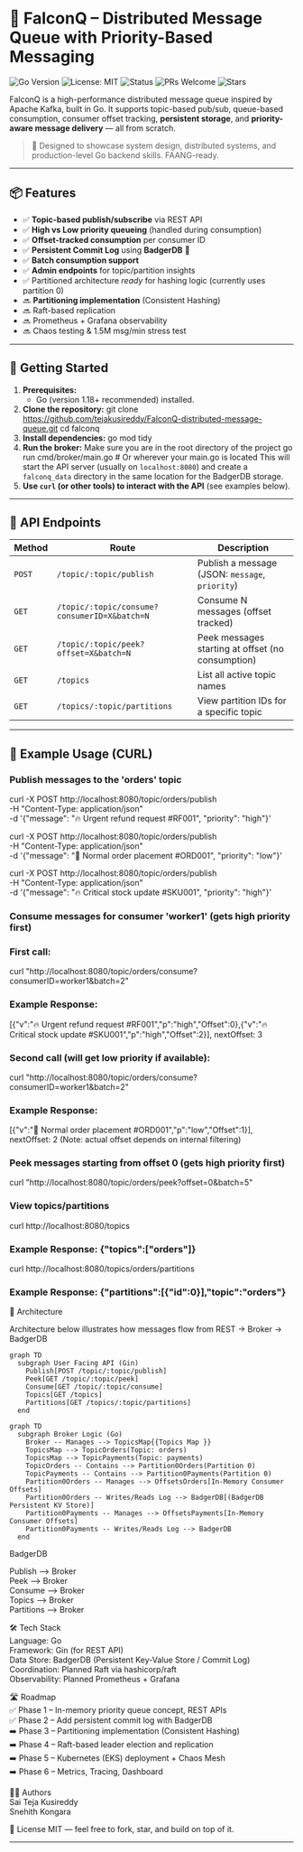 # 🦅 FalconQ – Distributed Message Queue with Priority-Based Messaging

![Go Version](https://img.shields.io/badge/Go-1.18+-brightgreen?logo=go)
![License: MIT](https://img.shields.io/badge/License-MIT-yellow.svg)
![Status](https://img.shields.io/badge/Project-Active-brightgreen)
![PRs Welcome](https://img.shields.io/badge/PRs-welcome-blue.svg)
![Stars](https://img.shields.io/github/stars/tejakusireddy/FalconQ-distributed-message-queue?style=social)


FalconQ is a high-performance distributed message queue inspired by Apache Kafka, built in Go. It supports topic-based pub/sub, queue-based consumption, consumer offset tracking, **persistent storage**, and **priority-aware message delivery** — all from scratch.

> 🚀 Designed to showcase system design, distributed systems, and production-level Go backend skills. FAANG-ready.

---

## 📦 Features

- ✅ **Topic-based publish/subscribe** via REST API
- ✅ **High vs Low priority queueing** (handled during consumption)
- ✅ **Offset-tracked consumption** per consumer ID
- ✅ **Persistent Commit Log** using **BadgerDB** 💾
- ✅ **Batch consumption support**
- ✅ **Admin endpoints** for topic/partition insights
- ✅ Partitioned architecture *ready* for hashing logic (currently uses partition 0)
- 🔜 **Partitioning implementation** (Consistent Hashing)
- 🔜 Raft-based replication
- 🔜 Prometheus + Grafana observability
- 🔜 Chaos testing & 1.5M msg/min stress test

---

## 🚀 Getting Started

1.  **Prerequisites:**
    *   Go (version 1.18+ recommended) installed.
2.  **Clone the repository:**
    git clone https://github.com/tejakusireddy/FalconQ-distributed-message-queue.git
    cd falconq
3.  **Install dependencies:**
    go mod tidy
4.  **Run the broker:**
    Make sure you are in the root directory of the project
    go run cmd/broker/main.go # Or wherever your main.go is located
    This will start the API server (usually on `localhost:8080`) and create a `falconq_data` directory in the same location for the BadgerDB storage.
5.  **Use `curl` (or other tools) to interact with the API** (see examples below).

---

## 🚦 API Endpoints

| Method | Route                                       | Description                                     |
|--------|---------------------------------------------|-------------------------------------------------|
| `POST` | `/topic/:topic/publish`                     | Publish a message (JSON: `message`, `priority`) |
| `GET`  | `/topic/:topic/consume?consumerID=X&batch=N`| Consume N messages (offset tracked)             |
| `GET`  | `/topic/:topic/peek?offset=X&batch=N`       | Peek messages starting at offset (no consumption) |
| `GET`  | `/topics`                                   | List all active topic names                     |
| `GET`  | `/topics/:topic/partitions`                 | View partition IDs for a specific topic         |
---

## 🧪 Example Usage (CURL)

### Publish messages to the 'orders' topic
curl -X POST http://localhost:8080/topic/orders/publish \
  -H "Content-Type: application/json" \
  -d '{"message": "🔥 Urgent refund request #RF001", "priority": "high"}'

curl -X POST http://localhost:8080/topic/orders/publish \
  -H "Content-Type: application/json" \
  -d '{"message": "🧊 Normal order placement #ORD001", "priority": "low"}'

curl -X POST http://localhost:8080/topic/orders/publish \
  -H "Content-Type: application/json" \
  -d '{"message": "🔥 Critical stock update #SKU001", "priority": "high"}'

### Consume messages for consumer 'worker1' (gets high priority first)
### First call:
curl "http://localhost:8080/topic/orders/consume?consumerID=worker1&batch=2"
### Example Response: 
[{"v":"🔥 Urgent refund request #RF001","p":"high","Offset":0},{"v":"🔥 Critical stock update #SKU001","p":"high","Offset":2}], nextOffset: 3

### Second call (will get low priority if available):
curl "http://localhost:8080/topic/orders/consume?consumerID=worker1&batch=2"
### Example Response: 
[{"v":"🧊 Normal order placement #ORD001","p":"low","Offset":1}], nextOffset: 2 (Note: actual offset depends on internal filtering)


### Peek messages starting from offset 0 (gets high priority first)
curl "http://localhost:8080/topic/orders/peek?offset=0&batch=5"

### View topics/partitions
curl http://localhost:8080/topics
### Example Response: {"topics":["orders"]}

curl http://localhost:8080/topics/orders/partitions
### Example Response: {"partitions":[{"id":0}],"topic":"orders"}



🧠 Architecture 


Architecture below illustrates how messages flow from REST → Broker → BadgerDB

```mermaid
graph TD
  subgraph User Facing API (Gin)
    Publish[POST /topic/:topic/publish]  
    Peek[GET /topic/:topic/peek]  
    Consume[GET /topic/:topic/consume]  
    Topics[GET /topics]  
    Partitions[GET /topics/:topic/partitions]  
  end
```

```mermaid
graph TD
  subgraph Broker Logic (Go)
    Broker -- Manages --> TopicsMap{{Topics Map }}
    TopicsMap --> TopicOrders(Topic: orders)
    TopicsMap --> TopicPayments(Topic: payments)
    TopicOrders -- Contains --> Partition0Orders(Partition 0)
    TopicPayments -- Contains --> Partition0Payments(Partition 0)
    Partition0Orders -- Manages --> OffsetsOrders[In-Memory Consumer Offsets]
    Partition0Orders -- Writes/Reads Log --> BadgerDB[(BadgerDB Persistent KV Store)]
    Partition0Payments -- Manages --> OffsetsPayments[In-Memory Consumer Offsets]
    Partition0Payments -- Writes/Reads Log --> BadgerDB
  end
```


   BadgerDB 

  Publish --> Broker  
  Peek --> Broker  
  Consume --> Broker  
  Topics --> Broker  
  Partitions --> Broker  


🛠️ Tech Stack  
Language: Go  
Framework: Gin (for REST API)  
Data Store: BadgerDB (Persistent Key-Value Store / Commit Log)  
Coordination: Planned Raft via hashicorp/raft  
Observability: Planned Prometheus + Grafana  


🛣️ Roadmap  
✅ Phase 1 – In-memory priority queue concept, REST APIs  
✅ Phase 2 – Add persistent commit log with BadgerDB  
➡️ Phase 3 – Partitioning implementation (Consistent Hashing)  
➡️ Phase 4 – Raft-based leader election and replication  
➡️ Phase 5 – Kubernetes (EKS) deployment + Chaos Mesh  
➡️ Phase 6 – Metrics, Tracing, Dashboard  


👨‍💻 Authors  
Sai Teja Kusireddy    
Snehith Kongara  

🏁 License
MIT — feel free to fork, star, and build on top of it.


---







